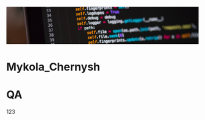 [![Header](https://github.com/qaMykolaChernysh/Mykola_Chernysh/blob/main/CHp.jpg)]()
# Mykola_Chernysh
# QA
123
